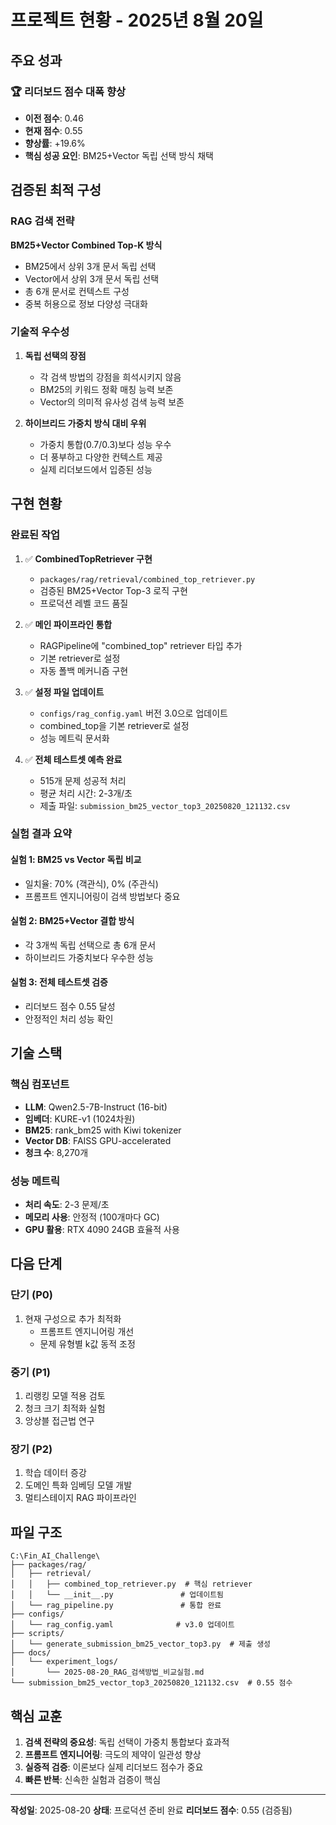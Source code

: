 # 프로젝트 현황 - 2025년 8월 20일

## 주요 성과

### 🏆 리더보드 점수 대폭 향상
- **이전 점수**: 0.46
- **현재 점수**: 0.55
- **향상률**: +19.6%
- **핵심 성공 요인**: BM25+Vector 독립 선택 방식 채택

## 검증된 최적 구성

### RAG 검색 전략
**BM25+Vector Combined Top-K 방식**
- BM25에서 상위 3개 문서 독립 선택
- Vector에서 상위 3개 문서 독립 선택
- 총 6개 문서로 컨텍스트 구성
- 중복 허용으로 정보 다양성 극대화

### 기술적 우수성
1. **독립 선택의 장점**
   - 각 검색 방법의 강점을 희석시키지 않음
   - BM25의 키워드 정확 매칭 능력 보존
   - Vector의 의미적 유사성 검색 능력 보존

2. **하이브리드 가중치 방식 대비 우위**
   - 가중치 통합(0.7/0.3)보다 성능 우수
   - 더 풍부하고 다양한 컨텍스트 제공
   - 실제 리더보드에서 입증된 성능

## 구현 현황

### 완료된 작업
1. ✅ **CombinedTopRetriever 구현**
   - `packages/rag/retrieval/combined_top_retriever.py`
   - 검증된 BM25+Vector Top-3 로직 구현
   - 프로덕션 레벨 코드 품질

2. ✅ **메인 파이프라인 통합**
   - RAGPipeline에 "combined_top" retriever 타입 추가
   - 기본 retriever로 설정
   - 자동 폴백 메커니즘 구현

3. ✅ **설정 파일 업데이트**
   - `configs/rag_config.yaml` 버전 3.0으로 업데이트
   - combined_top을 기본 retriever로 설정
   - 성능 메트릭 문서화

4. ✅ **전체 테스트셋 예측 완료**
   - 515개 문제 성공적 처리
   - 평균 처리 시간: 2-3개/초
   - 제출 파일: `submission_bm25_vector_top3_20250820_121132.csv`

### 실험 결과 요약

#### 실험 1: BM25 vs Vector 독립 비교
- 일치율: 70% (객관식), 0% (주관식)
- 프롬프트 엔지니어링이 검색 방법보다 중요

#### 실험 2: BM25+Vector 결합 방식
- 각 3개씩 독립 선택으로 총 6개 문서
- 하이브리드 가중치보다 우수한 성능

#### 실험 3: 전체 테스트셋 검증
- 리더보드 점수 0.55 달성
- 안정적인 처리 성능 확인

## 기술 스택

### 핵심 컴포넌트
- **LLM**: Qwen2.5-7B-Instruct (16-bit)
- **임베더**: KURE-v1 (1024차원)
- **BM25**: rank_bm25 with Kiwi tokenizer
- **Vector DB**: FAISS GPU-accelerated
- **청크 수**: 8,270개

### 성능 메트릭
- **처리 속도**: 2-3 문제/초
- **메모리 사용**: 안정적 (100개마다 GC)
- **GPU 활용**: RTX 4090 24GB 효율적 사용

## 다음 단계

### 단기 (P0)
1. 현재 구성으로 추가 최적화
   - 프롬프트 엔지니어링 개선
   - 문제 유형별 k값 동적 조정

### 중기 (P1)
1. 리랭킹 모델 적용 검토
2. 청크 크기 최적화 실험
3. 앙상블 접근법 연구

### 장기 (P2)
1. 학습 데이터 증강
2. 도메인 특화 임베딩 모델 개발
3. 멀티스테이지 RAG 파이프라인

## 파일 구조

```
C:\Fin_AI_Challenge\
├── packages/rag/
│   ├── retrieval/
│   │   ├── combined_top_retriever.py  # 핵심 retriever
│   │   └── __init__.py               # 업데이트됨
│   └── rag_pipeline.py               # 통합 완료
├── configs/
│   └── rag_config.yaml              # v3.0 업데이트
├── scripts/
│   └── generate_submission_bm25_vector_top3.py  # 제출 생성
├── docs/
│   └── experiment_logs/
│       └── 2025-08-20_RAG_검색방법_비교실험.md
└── submission_bm25_vector_top3_20250820_121132.csv  # 0.55 점수

```

## 핵심 교훈

1. **검색 전략의 중요성**: 독립 선택이 가중치 통합보다 효과적
2. **프롬프트 엔지니어링**: 극도의 제약이 일관성 향상
3. **실증적 검증**: 이론보다 실제 리더보드 점수가 중요
4. **빠른 반복**: 신속한 실험과 검증이 핵심

---

**작성일**: 2025-08-20
**상태**: 프로덕션 준비 완료
**리더보드 점수**: 0.55 (검증됨)